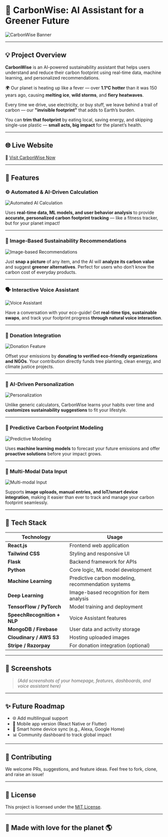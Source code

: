 # 🌱 CarbonWise: AI Assistant for a Greener Future

![CarbonWise Banner](https://yourdomain.com/images/banner.png)

---

## 💡 Project Overview

**CarbonWise** is an AI-powered sustainability assistant that helps users understand and reduce their carbon footprint using real-time data, machine learning, and personalized recommendations.

🌍 Our planet is heating up like a fever — over **1.1°C hotter** than it was 150 years ago, causing **melting ice**, **wild storms**, and **fiery heatwaves**.

Every time we drive, use electricity, or buy stuff, we leave behind a trail of carbon — our **"invisible footprint"** that adds to Earth’s burden.

You can **trim that footprint** by eating local, saving energy, and skipping single-use plastic — **small acts, big impact** for the planet’s health.

---

## 🌐 Live Website  
🔗 [Visit CarbonWise Now](https://yourwebsite.com)

---

## 🚀 Features

### ⚙️ Automated & AI-Driven Calculation  
![Automated AI Calculation](https://yourdomain.com/images/feature1.png)

Uses **real-time data, ML models, and user behavior analysis** to provide **accurate, personalized carbon footprint tracking** — like a fitness tracker, but for your planet impact!

---

### 📸 Image-Based Sustainability Recommendations  
![Image-based Recommendations](https://yourdomain.com/images/feature2.png)

Just **snap a picture** of any item, and the AI will **analyze its carbon value** and suggest **greener alternatives**. Perfect for users who don’t know the carbon cost of everyday products.

---

### 🗣️ Interactive Voice Assistant  
![Voice Assistant](https://yourdomain.com/images/feature3.png)

Have a conversation with your eco-guide! Get **real-time tips, sustainable swaps**, and track your footprint progress **through natural voice interaction**.

---

### 💚 Donation Integration  
![Donation Feature](https://yourdomain.com/images/feature4.png)

Offset your emissions by **donating to verified eco-friendly organizations and NGOs**. Your contribution directly funds tree planting, clean energy, and climate justice projects.

---

### 🧠 AI-Driven Personalization  
![Personalization](https://yourdomain.com/images/feature5.png)

Unlike generic calculators, CarbonWise learns your habits over time and **customizes sustainability suggestions** to fit your lifestyle.

---

### 🔮 Predictive Carbon Footprint Modeling  
![Predictive Modeling](https://yourdomain.com/images/feature6.png)

Uses **machine learning models** to forecast your future emissions and offer **proactive solutions** before your impact grows.

---

### 🔄 Multi-Modal Data Input  
![Multi-modal Input](https://yourdomain.com/images/feature7.png)

Supports **image uploads, manual entries, and IoT/smart device integration**, making it easier than ever to track and manage your carbon footprint seamlessly.

---

## 🧰 Tech Stack

| Technology | Usage |
|------------|-------|
| **React.js** | Frontend web application |
| **Tailwind CSS** | Styling and responsive UI |
| **Flask** | Backend framework for APIs |
| **Python** | Core logic, ML model development |
| **Machine Learning** | Predictive carbon modeling, recommendation systems |
| **Deep Learning** | Image-based recognition for item analysis |
| **TensorFlow / PyTorch** | Model training and deployment |
| **SpeechRecognition + NLP** | Voice Assistant features |
| **MongoDB / Firebase** | User data and activity storage |
| **Cloudinary / AWS S3** | Hosting uploaded images |
| **Stripe / Razorpay** | For donation integration (optional) |

---

## 📸 Screenshots

> _(Add screenshots of your homepage, features, dashboards, and voice assistant here)_

---

## ✨ Future Roadmap

- 🌐 Add multilingual support
- 📲 Mobile app version (React Native or Flutter)
- 🔌 Smart home device sync (e.g., Alexa, Google Home)
- 📊 Community dashboard to track global impact

---

## 🤝 Contributing

We welcome PRs, suggestions, and feature ideas. Feel free to fork, clone, and raise an issue!

---

## 📄 License

This project is licensed under the [MIT License](LICENSE).

---

## 🙌 Made with love for the planet 🌎  
